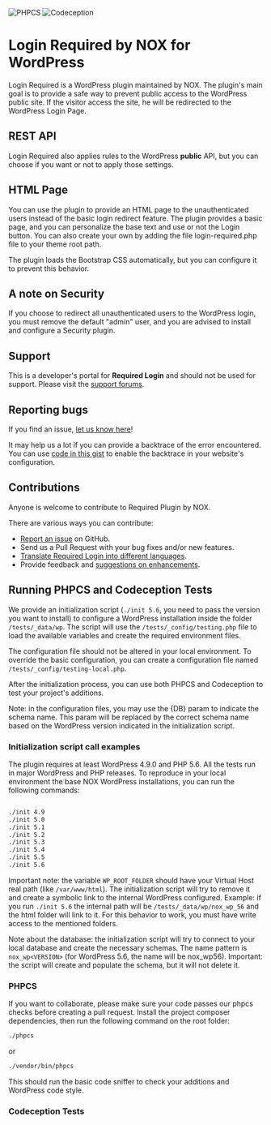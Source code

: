 ![PHPCS](https://github.com/nox-wp/wp-nox-login-required/workflows/PHP%20CS/badge.svg)
![Codeception](https://github.com/nox-wp/wp-nox-login-required/workflows/Codeception%20Tests/badge.svg)

# Login Required by NOX for WordPress

Login Required is a WordPress plugin maintained by NOX. The plugin's main goal is to provide a safe way to prevent public access to the WordPress public site. 
If the visitor access the site, he will be redirected to the WordPress Login Page.

## REST API

Login Required also applies rules to the WordPress **public** API, but you can choose if you want or not to apply those settings.

## HTML Page

You can use the plugin to provide an HTML page to the unauthenticated users instead of the basic login redirect feature. 
The plugin provides a basic page, and you can personalize the base text and use or not the Login button. You can also create your own 
by adding the file login-required.php file to your theme root path.

The plugin loads the Bootstrap CSS automatically, but you can configure it to prevent this behavior.

## A note on Security

If you choose to redirect all unauthenticated users to the WordPress login, you must remove the default "admin" user, and you are advised to install and configure a Security plugin.

## Support

This is a developer's portal for **Required Login** and should not be used for support. Please visit the
[support forums](https://wordpress.org/support/plugin/wp-nox-login-required).

## Reporting bugs

If you find an issue, [let us know here](https://github.com/nox-wp/wp-nox-login-required/issues/new)!

It may help us a lot if you can provide a backtrace of the error encountered. You can use [code in this gist](https://gist.github.com/jrfnl/5925642) to enable the backtrace in your website's configuration.

## Contributions

Anyone is welcome to contribute to Required Plugin by NOX.

There are various ways you can contribute:

* [Report an issue](https://github.com/nox-wp/wp-nox-login-required/issues) on GitHub.
* Send us a Pull Request with your bug fixes and/or new features.
* [Translate Required Login into different languages](https://translate.wordpress.org/projects/wp-plugins/wp-nox-login-required/).
* Provide feedback and [suggestions on enhancements](https://github.com/nox-wp/wp-nox-login-required/issues?direction=desc&labels=Enhancement&page=1&sort=created&state=open).

## Running PHPCS and Codeception Tests

We provide an initialization script (`./init 5.6`, you need to pass the version you want to install) to configure a WordPress installation inside the folder `/tests/_data/wp`. 
The script will use the `/tests/_config/testing.php` file to load the available variables and create the required environment files.

The configuration file should not be altered in your local environment. To override the basic configuration, you can create a configuration file named `/tests/_config/testing-local.php`.

After the initialization process, you can use both PHPCS and Codeception to test your project's additions.

Note: in the configuration files, you may use the {DB} param to indicate the schema name. This param will be replaced by the correct schema name based on the WordPress version indicated in the initialization script.

### Initialization script call examples

The plugin requires at least WordPress 4.9.0 and PHP 5.6. All the tests run in major WordPress and PHP releases. To reproduce in your local environment the base NOX WordPress installations, you can run the following commands:

```bash

./init 4.9
./init 5.0
./init 5.1
./init 5.2
./init 5.3
./init 5.4
./init 5.5
./init 5.6

```

Important note: the variable `WP_ROOT_FOLDER` should have your Virtual Host real path (like `/var/www/html`). The initialization script will try to remove it and create a symbolic link to the internal WordPress configured. 
Example: if you run `./init 5.6` the internal path will be `/tests/_data/wp/nox_wp_56` and the html folder will link to it. For this behavior to work, you must have write access to the mentioned folders.

Note about the database: the initialization script will try to connect to your local database and create the necessary schemas. The name pattern is `nox_wp<VERSION>` (for WordPress 5.6, the name will be nox_wp56). 
Important: the script will create and populate the schema, but it will not delete it.

### PHPCS

If you want to collaborate, please make sure your code passes our phpcs checks before creating a pull request. 
Install the project composer dependencies, then run the following command on the root folder:

```bash
./phpcs
```

or

```bash
./vendor/bin/phpcs
```

This should run the basic code sniffer to check your additions and WordPress code style.

### Codeception Tests
